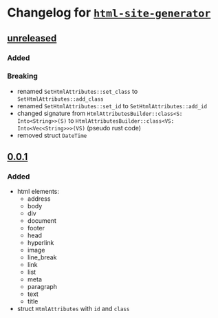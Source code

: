# Changelog for [`html-site-generator`](https://github.com/LetsMelon/html-site-generator)

## [unreleased](https://github.com/LetsMelon/html-site-generator/compare/0.0.1...main)

### Added

### Breaking

- renamed `SetHtmlAttributes::set_class` to `SetHtmlAttributes::add_class`
- renamed `SetHtmlAttributes::set_id` to `SetHtmlAttributes::add_id`
- changed signature from `HtmlAttributesBuilder::class<S: Into<String>>(S)` to `HtmlAttributesBuilder::class<VS: Into<Vec<String>>>(VS)` (pseudo rust code)
- removed struct `DateTime`

## [0.0.1](https://github.com/LetsMelon/html-site-generator/compare/b2a039bfe6070bf67435eb44af76597d0e706260...0.0.1)

### Added

- html elements:
  - address
  - body
  - div
  - document
  - footer
  - head
  - hyperlink
  - image
  - line_break
  - link
  - list
  - meta
  - paragraph
  - text
  - title
- struct `HtmlAttributes` with `id` and `class`

